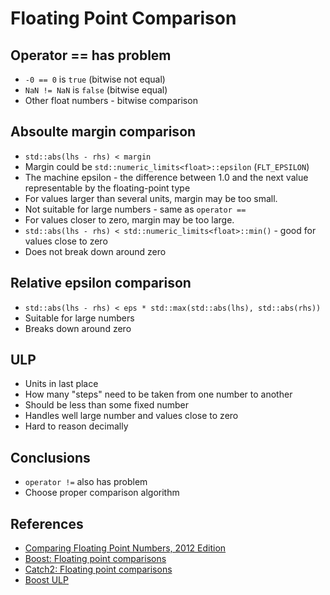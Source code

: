 # Floating Point Comparison

## Operator == has problem
* `-0 == 0` is `true` (bitwise not equal)
* `NaN != NaN` is `false` (bitwise equal)
* Other float numbers - bitwise comparison

## Absoulte margin comparison 
* `std::abs(lhs - rhs) < margin`
* Margin could be `std::numeric_limits<float>::epsilon` (`FLT_EPSILON`)
* The machine epsilon - the difference between 1.0 and the next value representable by the floating-point type
* For values larger than several units, margin may be too small.
* Not suitable for large numbers - same as `operator ==`
* For values closer to zero, margin may be too large.
* `std::abs(lhs - rhs) < std::numeric_limits<float>::min()` - good for values close to zero
* Does not break down around zero

## Relative epsilon comparison
* `std::abs(lhs - rhs) < eps * std::max(std::abs(lhs), std::abs(rhs))` 
* Suitable for large numbers
* Breaks down around zero

## ULP
* Units in last place
* How many "steps" need to be taken from one number to another
* Should be less than some fixed number
* Handles well large number and values close to zero
* Hard to reason decimally

## Conclusions
* `operator !=` also has problem
* Choose proper comparison algorithm

## References
* [Comparing Floating Point Numbers, 2012 Edition](https://randomascii.wordpress.com/2012/02/25/comparing-floating-point-numbers-2012-edition/)
* [Boost: Floating point comparisons](https://www.boost.org/doc/libs/1_34_0/libs/test/doc/components/test_tools/floating_point_comparison.html)
* [Catch2: Floating point comparisons](https://github.com/catchorg/Catch2/blob/devel/docs/comparing-floating-point-numbers.md#top)
* [Boost ULP](https://www.boost.org/doc/libs/1_48_0/libs/math/doc/sf_and_dist/html/math_toolkit/utils/next_float/float_distance.html)


